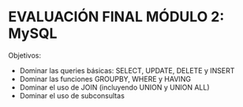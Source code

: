 # EVALUACIÓN FINAL MÓDULO 2: MySQL
Objetivos:
- Dominar las queries básicas: SELECT, UPDATE, DELETE y INSERT 
- Dominar las funciones GROUPBY, WHERE y HAVING
- Dominar el uso de JOIN (incluyendo UNION y UNION ALL)
- Dominar el uso de subconsultas